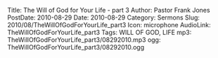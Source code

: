 Title: The Will of God for Your Life - part 3
Author: Pastor Frank Jones
PostDate: 2010-08-29
Date: 2010-08-29
Category: Sermons
Slug: 2010/08/TheWillOfGodForYourLife_part3
Icon: microphone
AudioLink: TheWillOfGodForYourLife_part3
Tags: WILL OF GOD, LIFE
mp3: TheWillOfGodForYourLife_part3/08292010.mp3
ogg: TheWillOfGodForYourLife_part3/08292010.ogg
